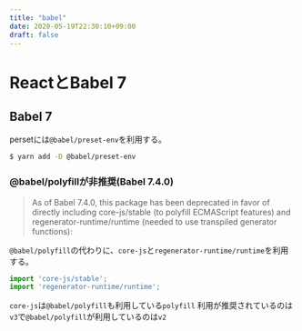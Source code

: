 ```yaml
---
title: "babel"
date: 2020-05-19T22:30:10+09:00
draft: false
---
```


# ReactとBabel 7

## Babel 7

persetには`@babel/preset-env`を利用する。 

```bash
$ yarn add -D @babel/preset-env
```

### @babel/polyfillが非推奨(Babel 7.4.0)

> As of Babel 7.4.0, this package has been deprecated in favor of directly including core-js/stable (to polyfill ECMAScript features) and regenerator-runtime/runtime (needed to use transpiled generator functions):

`@babel/polyfill`の代わりに、`core-js`と`regenerator-runtime/runtime`を利用する。

```js
import 'core-js/stable';
import 'regenerator-runtime/runtime';
```

`core-js`は`@babel/polyfill`も利用している`polyfill` 
利用が推奨されているのは`v3`で`@babel/polyfill`が利用しているのは`v2` 



